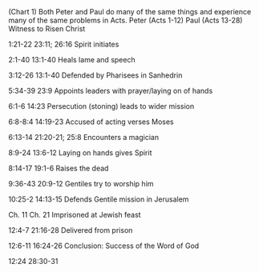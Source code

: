 <tr> 
<td >(Chart 1) Both Peter and Paul do many of the same things and experience many of the same problems in Acts.</td></tr> <tr>
<td>Peter (Acts 1-12)</td>
<td>Paul (Acts 13-28)</td></tr><tr>
<td>Witness to Risen Christ</td>
<td >
<p>1:21-22</td>
<td>23:11; 26:16</td></tr><tr>
<td>Spirit initiates</td>
<td >
<p>2:1-40</td>
<td>13:1-40</td></tr><tr>
<td>Heals lame and speech</td>
<td >
<p>3:12-26</td>
<td>13:1-40</td></tr><tr>
<td>Defended by Pharisees in Sanhedrin</td>
<td >
<p>5:34-39</td>
<td>23:9</td></tr><tr>
<td>Appoints leaders with prayer/laying on of hands</td>
<td >
<p>6:1-6</td>
<td>14:23</td></tr><tr>
<td>Persecution (stoning) leads to wider mission</td>
<td >
<p>6:8-8:4</td>
<td>14:19-23</td></tr><tr>
<td>Accused of acting verses Moses</td>
<td >
<p>6:13-14</td>
<td>21:20-21; 25:8</td></tr><tr>
<td>Encounters a magician</td>
<td >
<p>8:9-24</td>
<td>13:6-12</td></tr><tr>
<td>Laying on hands gives Spirit</td>
<td >
<p>8:14-17</td>
<td>19:1-6</td></tr><tr>
<td>Raises the dead</td>
<td >
<p>9:36-43</td>
<td>20:9-12</td></tr><tr>
<td>Gentiles try to worship him</td>
<td >
<p>10:25-2</td>
<td>14:13-15</td></tr><tr>
<td>Defends Gentile mission in Jerusalem</td>
<td >
<p>Ch. 11</td>
<td>Ch. 21</td></tr><tr>
<td>Imprisoned at Jewish feast</td>
<td >
<p>12:4-7</td>
<td>21:16-28</td></tr><tr>
<td>Delivered from prison</td>
<td >
<p>12:6-11</td>
<td>16:24-26</td></tr><tr>
<td>Conclusion: Success of the Word of God</td>
<td >
<p>12:24</td>
<td>28:30-31</td></tr></table> 